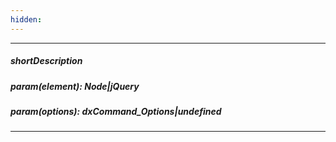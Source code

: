 ```yaml
---
hidden: 
---
```

---
##### shortDescription

##### param(element): Node|jQuery

##### param(options): dxCommand_Options|undefined

---

